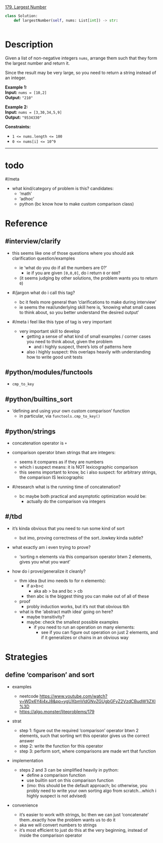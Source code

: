 [179. Largest Number](https://leetcode.com/problems/largest-number/)

```python
class Solution:
    def largestNumber(self, nums: List[int]) -> str:
        
```

# Description

Given a list of non-negative integers `nums`, arrange them such that they form the largest number and return it.

Since the result may be very large, so you need to return a string instead of an integer.

**Example 1:**  
**Input:** `nums = [10,2]`  
**Output:** `"210"`  

**Example 2:**  
**Input:** `nums = [3,30,34,5,9]`  
**Output:** `"9534330"`  

**Constraints:**  
- `1 <= nums.length <= 100`
- `0 <= nums[i] <= 10^9`

---


# todo

#/meta 
- what kind/category of problem is this? candidates:
	- ‘math’
	- ‘adhoc’
	- python (bc know how to make custom comparison class)


# Reference

## #interview/clarify
- this seems like one of those questions where you should ask clarification question/examples
	- ie ‘what do you do if all the numbers are 0?’
		- ie if you are given `[0,0,0]`, do i return `0` or `000`?
	- (it seems judging by other solutions, the problem wants you to return `0`)

- #/jargon what do i call this tag?
	- bc it feels more general than ‘clarifications to make during interview’
	- ie seems the real/underlying skill here is, ‘knowing what small cases to think about, so you better understand the desired output’
- #/meta i feel like this type of tag is very important
	- very important skill to develop
		- getting a sense of what kind of small examples / corner cases you need to think about, given the problem
			- and i highly suspect, there’s lots of patterns here
		- also i highly suspect: this overlaps heavily with understanding how to write good unit tests



## #python/modules/functools 
- `cmp_to_key`

## #python/builtins_sort  
- ‘defining and using your own custom comparison’ function
	- in particular, via `functools.cmp_to_key()`


## #python/strings 
- concatenation operator is `+`
- comparison operator btwn strings that are integers:
	- seems it compares as if they are numbers
	- which i suspect means: it is NOT lexicographic comparison
	- this seems important to know, bc i also suspect: for arbitrary strings, the comparison IS lexicographic


- #/research what is the running time of concatenation?
	- bc maybe both practical and asymptotic optimization would be:
		- actually do the comparison via integers


## #/tbd 


- it’s kinda obvious that you need to run some kind of sort
	- but imo, proving correctness of the sort..lowkey kinda subtle?
- what exactly am i even trying to prove?
	- ‘sorting n elements via this comparison operator btwn 2 elements, gives you what you want’

- how do i prove/generalize it cleanly?
	- thm idea (but imo needs to for n elements):
		- if a>b>c
			- aka ab > ba and bc > cb
		- then abc is the biggest thing you can make out of all of these
	- proof
		- probly induction works, but it’s not that obvious tbh
	- what is the ‘abstract math idea’ going on here?
		- maybe transitivity?
		- maybe: check the smallest possible examples
			- if you need to run an operation on many elements: 
				- see if you can figure out operation on just 2 elements, and if it generalizes or chains in an obvious way

# Strategies

## define ‘comparison’ and sort

- examples
	- neetcode https://www.youtube.com/watch?v=WDx6Y4i4xJ8&pp=ygUXbmVldGNvZGUgbGFyZ2VzdCBudW1iZXI%3D
	- https://algo.monster/liteproblems/179

- strat
	- step 1: figure out the required ‘comparison’ operator btwn 2 elements, such that sorting wrt this operator gives us the correct answer
	- step 2: write the function for this operator
	- step 3: perform sort, where comparisons are made wrt that function
- implementation
	- steps 2 and 3 can be simplified heavily in python:
		- define a comparison function
		- use builtin sort on this comparison function
		- (imo: this should be the default approach; bc otherwise, you probly need to write your own sorting algo from scratch…which i highly suspect is not advised)
- convenience
	- it’s easier to work with strings, bc then we can just ‘concatenate’ them..exactly how the problem wants us to do it
	- aka we will convert numbers to strings
	- it’s most efficient to just do this at the very beginning, instead of inside the comparison operator

